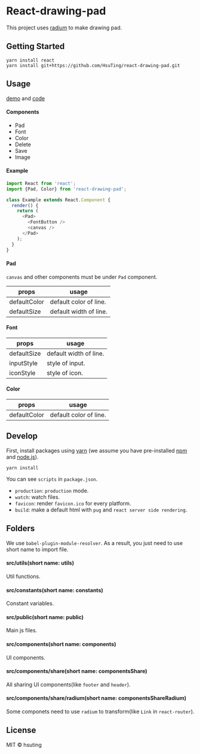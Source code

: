 # React-drawing-pad

This project uses [radium](https://github.com/FormidableLabs/radium) to make drawing pad.

## Getting Started

```
yarn install react
yarn install git+https://github.com/HsuTing/react-drawing-pad.git
```

## Usage

[demo](http://hsuting.com/react-drawing-pad/) and [code](./src/components/index/Index.js)

#### Components

- Pad
- Font
- Color
- Delete
- Save
- Image

#### Example

```javascript
import React from 'react';
import {Pad, Color} from 'react-drawing-pad';

class Example extends React.Component {
  render() {
    return (
      <Pad>
        <FontButton />
        <canvas />
      </Pad>
    );
  }
}
```

#### Pad

`canvas` and other components must be under `Pad` component.

| props | usage |
|-------|-------|
| defaultColor | default color of line. |
| defaultSize | default width of line. |

#### Font

| props | usage |
|-------|-------|
| defaultSize | default width of line. |
| inputStyle | style of input. |
| iconStyle | style of icon. |

#### Color

| props | usage |
|-------|-------|
| defaultColor | default color of line. |

## Develop

First, install packages using [yarn](https://yarnpkg.com/) (we assume you have pre-installed [npm](https://www.npmjs.com/) and [node.js](https://nodejs.org/)).

```
yarn install
```

You can see `scripts` in `package.json`.
- `production`: `production` mode.
- `watch`: watch files.
- `favicon`: render `favicon.ico` for every platform.
- `build`: make a default html with `pug` and `react server side rendering`.

## Folders
We use `babel-plugin-module-resolver`. As a result, you just need to use short name to import file.

#### src/utils(short name: utils)
Util functions.

#### src/constants(short name: constants)
Constant variables.

#### src/public(short name: public)
Main js files.

#### src/components(short name: components)
UI components.

#### src/components/share(short name: componentsShare)
All sharing UI components(like `footer` and `header`).

#### src/components/share/radium(short name: componentsShareRadium)
Some componets need to use `radium` to transform(like `Link` in `react-router`).

## License
MIT © hsuting
